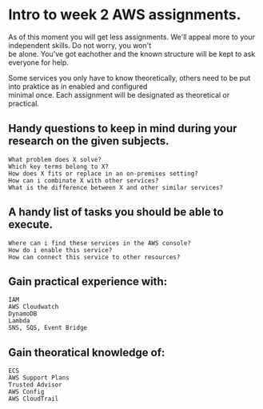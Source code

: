 # Intro to week 2 AWS assignments.  
As of this moment you will get less assignments. We'll appeal more to your independent skills. Do not worry, you won't   
be alone. You've got eachother and the known structure will be kept to ask everyone for help.

Some services you only have to know theoretically, others need to be put into praktice as in enabled and configured  
minimal once. Each assignment will be designated as theoretical or practical.  

## Handy questions to keep in mind during your research on the given subjects.  
    What problem does X solve?  
    Which key terms belong to X?  
    How does X fits or replace in an on-premises setting?  
    How can i combinate X with other services?  
    What is the difference between X and other similar services?     

## A handy list of tasks you should be able to execute.  
    Where can i find these services in the AWS console?  
    How do i enable this service?  
    How can connect this service to other resources?  
  
## Gain practical experience with:
    IAM  
    AWS Cloudwatch  
    DynamoDB  
    Lambda  
    SNS, SQS, Event Bridge  
## Gain theoratical knowledge of:
    ECS  
    AWS Support Plans  
    Trusted Advisor  
    AWS Config  
    AWS CloudTrail  

    